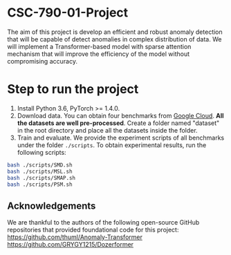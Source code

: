 # CSC-790-01-Project

 The aim of this project is develop an efficient and robust anomaly detection that will be capable of detect anomalies in complex distribution of data. We will implement a Transformer-based model with sparse attention mechanism that will improve the efficiency of the model without compromising accuracy.

 # Step to run the project

 1. Install Python 3.6, PyTorch >= 1.4.0. 
2. Download data. You can obtain four benchmarks from [Google Cloud](https://drive.google.com/drive/folders/1gisthCoE-RrKJ0j3KPV7xiibhHWT9qRm?usp=sharing). **All the datasets are well pre-processed**. Create a folder named "dataset" in the root directory and place all the datasets inside the folder.
3. Train and evaluate. We provide the experiment scripts of all benchmarks under the folder `./scripts`. To obtain experimental results, run the following scripts:
```bash
bash ./scripts/SMD.sh
bash ./scripts/MSL.sh
bash ./scripts/SMAP.sh
bash ./scripts/PSM.sh
```

## Acknowledgements
We are thankful to the authors of the following open-source GitHub repositories that provided foundational code for this project: \
https://github.com/thuml/Anomaly-Transformer \
https://github.com/GRYGY1215/Dozerformer
